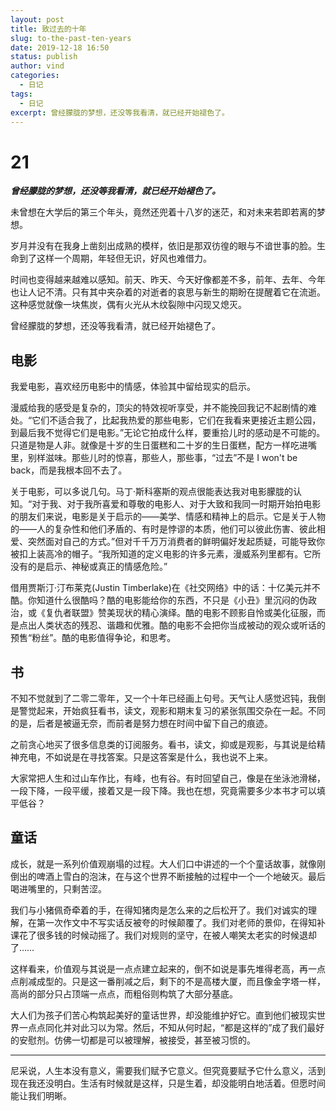 ```yaml
---
layout: post
title: 致过去的十年
slug: to-the-past-ten-years
date: 2019-12-18 16:50
status: publish
author: vind
categories: 
  - 日记
tags:
  - 日记
excerpt: 曾经朦胧的梦想，还没等我看清，就已经开始褪色了。
---
```

# 21

***曾经朦胧的梦想，还没等我看清，就已经开始褪色了。***

未曾想在大学后的第三个年头，竟然还兜着十八岁的迷茫，和对未来若即若离的梦想。

岁月并没有在我身上凿刻出成熟的模样，依旧是那双彷徨的眼与不谙世事的脸。生命到了这样一个周期，年轻但无识，好风也难借力。

时间也变得越来越难以感知。前天、昨天、今天好像都差不多，前年、去年、今年也让人记不清。只有其中夹杂着的对逝者的哀思与新生的期盼在提醒着它在流逝。这种感觉就像一块焦炭，偶有火光从木纹裂隙中闪现又熄灭。

曾经朦胧的梦想，还没等我看清，就已经开始褪色了。

## 电影

我爱电影，喜欢经历电影中的情感，体验其中留给现实的启示。

漫威给我的感受是复杂的，顶尖的特效视听享受，并不能挽回我记不起剧情的难处。“它们不适合我了，比起我热爱的那些电影，它们在我看来更接近主题公园，到最后我不觉得它们是电影。”无论它拍成什么样，要重拾儿时的感动是不可能的。只道是物是人非。就像是十岁的生日蛋糕和二十岁的生日蛋糕，配方一样吃进嘴里，别样滋味。那些儿时的惊喜，那些人，那些事，“过去”不是 I won't be back，而是我根本回不去了。

关于电影，可以多说几句。马丁·斯科塞斯的观点很能表达我对电影朦胧的认知。“对于我、对于我所喜爱和尊敬的电影人、对于大致和我同一时期开始拍电影的朋友们来说，电影是关于启示的——美学、情感和精神上的启示。它是关于人物的——人的复杂性和他们矛盾的、有时是悖谬的本质，他们可以彼此伤害、彼此相爱、突然面对自己的方式。”但对千千万万消费者的鲜明偏好发起质疑，可能导致你被扣上装高冷的帽子。“我所知道的定义电影的许多元素，漫威系列里都有。它所没有的是启示、神秘或真正的情感危险。”

借用贾斯汀·汀布莱克(Justin Timberlake)在《社交网络》中的话：十亿美元并不酷。你知道什么很酷吗？酷的电影能给你的东西，不只是《小丑》里沉闷的伪政治，或《复仇者联盟》赞美现状的精心演绎。酷的电影不顾影自怜或美化征服，而是点出人类状态的残忍、谐趣和优雅。酷的电影不会把你当成被动的观众或听话的预售“粉丝”。酷的电影值得争论，和思考。

## 书

不知不觉就到了二零二零年，又一个十年已经画上句号。天气让人感觉迟钝，我倒是警觉起来，开始疯狂看书，读文，观影和期末复习的紧张氛围交杂在一起。不同的是，后者是被逼无奈，而前者是努力想在时间中留下自己的痕迹。

之前贪心地买了很多信息类的订阅服务。看书，读文，抑或是观影，与其说是给精神充电，不如说是在寻找答案。只是这答案是什么，我也说不上来。

大家常把人生和过山车作比，有峰，也有谷。有时回望自己，像是在坐泳池滑梯，一段下降，一段平缓，接着又是一段下降。我也在想，究竟需要多少本书才可以填平低谷？

## 童话

成长，就是一系列价值观崩塌的过程。大人们口中讲述的一个个童话故事，就像刚倒出的啤酒上雪白的泡沫，在与这个世界不断接触的过程中一个一个地破灭。最后喝进嘴里的，只剩苦涩。

我们与小猪佩奇牵着的手，在得知猪肉是怎么来的之后松开了。我们对诚实的理解，在第一次作文中不写实话反被夸的时候颠覆了。我们对老师的景仰，在得知补课花了很多钱的时候动摇了。我们对规则的坚守，在被人嘲笑太老实的时候退却了……

这样看来，价值观与其说是一点点建立起来的，倒不如说是事先堆得老高，再一点点削减成型的。只是这一番削减之后，剩下的不是高楼大厦，而且像金字塔一样，高尚的部分只占顶端一点点，而粗俗则构筑了大部分基底。

大人们为孩子们苦心构筑起美好的童话世界，却没能维护好它。直到他们被现实世界一点点同化并对此习以为常。然后，不知从何时起，“都是这样的”成了我们最好的安慰剂。仿佛一切都是可以被理解，被接受，甚至被习惯的。

----

尼采说，人生本没有意义，需要我们赋予它意义。但究竟要赋予它什么意义，活到现在我还没明白。生活有时候就是这样，只是生着，却没能明白地活着。但愿时间能让我们明晰。
